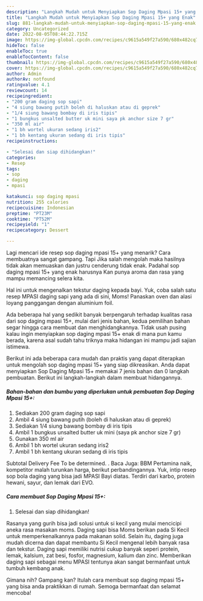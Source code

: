 ```yaml
---
description: "Langkah Mudah untuk Menyiapkan Sop Daging Mpasi 15+ yang Enak"
title: "Langkah Mudah untuk Menyiapkan Sop Daging Mpasi 15+ yang Enak"
slug: 881-langkah-mudah-untuk-menyiapkan-sop-daging-mpasi-15-yang-enak
category: Uncategorized
date: 2022-08-05T08:44:22.715Z
image: https://img-global.cpcdn.com/recipes/c9615a549f27a590/680x482cq70/sop-daging-mpasi-15-foto-resep-utama.jpg
hideToc: false
enableToc: true
enableTocContent: false
thumbnail: https://img-global.cpcdn.com/recipes/c9615a549f27a590/680x482cq70/sop-daging-mpasi-15-foto-resep-utama.jpg
cover: https://img-global.cpcdn.com/recipes/c9615a549f27a590/680x482cq70/sop-daging-mpasi-15-foto-resep-utama.jpg
author: Admin
authorAv: notfound
ratingvalue: 4.1
reviewcount: 14
recipeingredient:
- "200 gram daging sop sapi"
- "4 siung bawang putih boleh di haluskan atau di geprek"
- "1/4 siung bawang bombay di iris tipis"
- "1 bungkus unsalted butter uk mini saya pk anchor size 7 gr"
- "350 ml air"
- "1 bh wortel ukuran sedang iris2"
- "1 bh kentang ukuran sedang di iris tipis"
recipeinstructions:

- "Selesai dan siap dihidangkan!"
categories:
- Resep
tags:
- sop
- daging
- mpasi

katakunci: sop daging mpasi 
nutrition: 255 calories
recipecuisine: Indonesian
preptime: "PT23M"
cooktime: "PT52M"
recipeyield: "1"
recipecategory: Dessert

---
```



Lagi mencari ide resep sop daging mpasi 15+ yang menarik? Cara membuatnya sangat gampang. Tapi Jika salah mengolah maka hasilnya tidak akan memuaskan dan justru cenderung tidak enak. Padahal sop daging mpasi 15+ yang enak harusnya Kan punya aroma dan rasa yang mampu memancing selera kita.


Hal ini untuk mengenalkan tekstur daging kepada bayi. Yuk, coba salah satu resep MPASI daging sapi yang ada di sini, Moms! Panaskan oven dan alasi loyang panggangan dengan aluminium foil.

Ada beberapa hal yang sedikit banyak berpengaruh terhadap kualitas rasa dari sop daging mpasi 15+, mulai dari jenis bahan, kedua pemilihan bahan segar hingga cara membuat dan menghidangkannya. Tidak usah pusing kalau ingin menyiapkan sop daging mpasi 15+ enak di mana pun kamu berada, karena asal sudah tahu triknya maka hidangan ini mampu jadi sajian istimewa.


Berikut ini ada beberapa cara mudah dan praktis yang dapat diterapkan untuk mengolah sop daging mpasi 15+ yang siap dikreasikan. Anda dapat menyiapkan Sop Daging Mpasi 15+ memakai 7 jenis bahan dan 0 langkah pembuatan. Berikut ini langkah-langkah dalam membuat hidangannya.

<!--inarticleads1-->

##### Bahan-bahan dan bumbu yang diperlukan untuk pembuatan Sop Daging Mpasi 15+:

1. Sediakan 200 gram daging sop sapi
1. Ambil 4 siung bawang putih (boleh di haluskan atau di geprek)
1. Sediakan 1/4 siung bawang bombay di iris tipis
1. Ambil 1 bungkus unsalted butter uk mini (saya pk anchor size 7 gr)
1. Gunakan 350 ml air
1. Ambil 1 bh wortel ukuran sedang iris2
1. Ambil 1 bh kentang ukuran sedang di iris tipis


Subtotal Delivery Fee To be determined. . Baca Juga: BBM Pertamina naik, kompetitor malah turunkan harga, berikut perbandingannya. Yuk, intip resep sop bola daging yang bisa jadi MPASI Bayi diatas. Terdiri dari karbo, protein hewani, sayur, dan lemak dari EVO. 

<!--inarticleads2-->

##### Cara membuat Sop Daging Mpasi 15+:


1. Selesai dan siap dihidangkan!

Rasanya yang gurih bisa jadi solusi untuk si kecil yang mulai mencicipi aneka rasa masakan moms. Daging sapi bisa Moms berikan pada Si Kecil untuk memperkenalkannya pada makanan solid. Selain itu, daging juga mudah dicerna dan dapat membantu Si Kecil mengenal lebih banyak rasa dan tekstur. Daging sapi memiliki nutrisi cukup banyak seperi protein, lemak, kalsium, zat besi, fosfor, magnesium, kalium dan zinc. Memberikan daging sapi sebagai menu MPASI tentunya akan sangat bermanfaat untuk tumbuh kembang anak. 

Gimana nih? Gampang kan? Itulah cara membuat sop daging mpasi 15+ yang bisa anda praktikkan di rumah. Semoga bermanfaat dan selamat mencoba!

